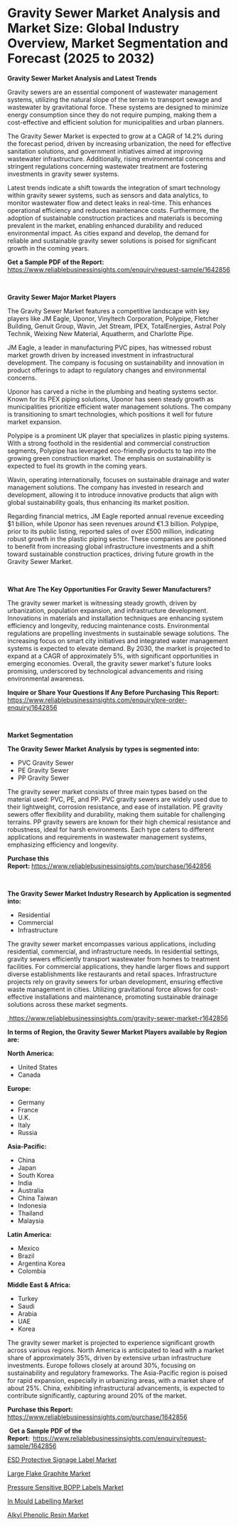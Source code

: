 <p><h1>Gravity Sewer Market Analysis and Market Size: Global Industry Overview, Market Segmentation and Forecast (2025 to 2032)</h1></p><p><strong>Gravity Sewer Market Analysis and Latest Trends</strong></p>
<p><p>Gravity sewers are an essential component of wastewater management systems, utilizing the natural slope of the terrain to transport sewage and wastewater by gravitational force. These systems are designed to minimize energy consumption since they do not require pumping, making them a cost-effective and efficient solution for municipalities and urban planners.</p><p>The Gravity Sewer Market is expected to grow at a CAGR of 14.2% during the forecast period, driven by increasing urbanization, the need for effective sanitation solutions, and government initiatives aimed at improving wastewater infrastructure. Additionally, rising environmental concerns and stringent regulations concerning wastewater treatment are fostering investments in gravity sewer systems. </p><p>Latest trends indicate a shift towards the integration of smart technology within gravity sewer systems, such as sensors and data analytics, to monitor wastewater flow and detect leaks in real-time. This enhances operational efficiency and reduces maintenance costs. Furthermore, the adoption of sustainable construction practices and materials is becoming prevalent in the market, enabling enhanced durability and reduced environmental impact. As cities expand and develop, the demand for reliable and sustainable gravity sewer solutions is poised for significant growth in the coming years.</p></p>
<p><strong>Get a Sample PDF of the Report:&nbsp;</strong> <a href="https://www.reliablebusinessinsights.com/enquiry/request-sample/1642856?utm_campaign=1877&utm_medium=2&utm_source=Github&utm_content=ia&utm_term=30012025&utm_id=gravity-sewer">https://www.reliablebusinessinsights.com/enquiry/request-sample/1642856</a></p>
<p>&nbsp;</p>
<p><strong>Gravity Sewer Major Market Players</strong></p>
<p><p>The Gravity Sewer Market features a competitive landscape with key players like JM Eagle, Uponor, Vinyltech Corporation, Polypipe, Fletcher Building, Genuit Group, Wavin, Jet Stream, IPEX, TotalEnergies, Astral Poly Technik, Weixing New Material, Aquatherm, and Charlotte Pipe. </p><p>JM Eagle, a leader in manufacturing PVC pipes, has witnessed robust market growth driven by increased investment in infrastructural development. The company is focusing on sustainability and innovation in product offerings to adapt to regulatory changes and environmental concerns.</p><p>Uponor has carved a niche in the plumbing and heating systems sector. Known for its PEX piping solutions, Uponor has seen steady growth as municipalities prioritize efficient water management solutions. The company is transitioning to smart technologies, which positions it well for future market expansion.</p><p>Polypipe is a prominent UK player that specializes in plastic piping systems. With a strong foothold in the residential and commercial construction segments, Polypipe has leveraged eco-friendly products to tap into the growing green construction market. The emphasis on sustainability is expected to fuel its growth in the coming years.</p><p>Wavin, operating internationally, focuses on sustainable drainage and water management solutions. The company has invested in research and development, allowing it to introduce innovative products that align with global sustainability goals, thus enhancing its market position.</p><p>Regarding financial metrics, JM Eagle reported annual revenue exceeding $1 billion, while Uponor has seen revenues around €1.3 billion. Polypipe, prior to its public listing, reported sales of over £500 million, indicating robust growth in the plastic piping sector. These companies are positioned to benefit from increasing global infrastructure investments and a shift toward sustainable construction practices, driving future growth in the Gravity Sewer Market.</p></p>
<p>&nbsp;</p>
<p><strong>What Are The Key Opportunities For Gravity Sewer Manufacturers?</strong></p>
<p><p>The gravity sewer market is witnessing steady growth, driven by urbanization, population expansion, and infrastructure development. Innovations in materials and installation techniques are enhancing system efficiency and longevity, reducing maintenance costs. Environmental regulations are propelling investments in sustainable sewage solutions. The increasing focus on smart city initiatives and integrated water management systems is expected to elevate demand. By 2030, the market is projected to expand at a CAGR of approximately 5%, with significant opportunities in emerging economies. Overall, the gravity sewer market's future looks promising, underscored by technological advancements and rising environmental awareness.</p></p>
<p><strong>Inquire or Share Your Questions If Any Before Purchasing This Report:</strong> <a href="https://www.reliablebusinessinsights.com/enquiry/pre-order-enquiry/1642856?utm_campaign=1877&utm_medium=2&utm_source=Github&utm_content=ia&utm_term=30012025&utm_id=gravity-sewer">https://www.reliablebusinessinsights.com/enquiry/pre-order-enquiry/1642856</a></p>
<p>&nbsp;</p>
<p><strong>Market Segmentation</strong></p>
<p><strong>The Gravity Sewer Market Analysis by types is segmented into:</strong></p>
<p><ul><li>PVC Gravity Sewer</li><li>PE Gravity Sewer</li><li>PP Gravity Sewer</li></ul></p>
<p><p>The gravity sewer market consists of three main types based on the material used: PVC, PE, and PP. PVC gravity sewers are widely used due to their lightweight, corrosion resistance, and ease of installation. PE gravity sewers offer flexibility and durability, making them suitable for challenging terrains. PP gravity sewers are known for their high chemical resistance and robustness, ideal for harsh environments. Each type caters to different applications and requirements in wastewater management systems, emphasizing efficiency and longevity.</p></p>
<p><strong>Purchase this Report:&nbsp;</strong><a href="https://www.reliablebusinessinsights.com/purchase/1642856?utm_campaign=1877&utm_medium=2&utm_source=Github&utm_content=ia&utm_term=30012025&utm_id=gravity-sewer">https://www.reliablebusinessinsights.com/purchase/1642856</a></p>
<p>&nbsp;</p>
<p><strong>The Gravity Sewer Market Industry Research by Application is segmented into:</strong></p>
<p><ul><li>Residential</li><li>Commercial</li><li>Infrastructure</li></ul></p>
<p><p>The gravity sewer market encompasses various applications, including residential, commercial, and infrastructure needs. In residential settings, gravity sewers efficiently transport wastewater from homes to treatment facilities. For commercial applications, they handle larger flows and support diverse establishments like restaurants and retail spaces. Infrastructure projects rely on gravity sewers for urban development, ensuring effective waste management in cities. Utilizing gravitational force allows for cost-effective installations and maintenance, promoting sustainable drainage solutions across these market segments.</p></p>
<p><a href="https://www.reliablebusinessinsights.com/gravity-sewer-market-r1642856?utm_campaign=1877&utm_medium=2&utm_source=Github&utm_content=ia&utm_term=30012025&utm_id=gravity-sewer">&nbsp;https://www.reliablebusinessinsights.com/gravity-sewer-market-r1642856</a></p>
<p><strong>In terms of Region, the Gravity Sewer Market Players available by Region are:</strong></p>
<p>
    <p> <strong> North America: </strong>
        <ul>
            <li>United States</li>
            <li>Canada</li>
        </ul>
        </p> 
    <p> <strong> Europe: </strong>
        <ul>
            <li>Germany</li>
            <li>France</li>
            <li>U.K.</li>
            <li>Italy</li>
            <li>Russia</li>
        </ul>
        </p> 
    <p> <strong> Asia-Pacific: </strong>
        <ul>
            <li>China</li>
            <li>Japan</li>
            <li>South Korea</li>
            <li>India</li>
            <li>Australia</li>
            <li>China Taiwan</li>
            <li>Indonesia</li>
            <li>Thailand</li>
            <li>Malaysia</li>
        </ul>
        </p> 
    <p> <strong> Latin America: </strong>
        <ul>
            <li>Mexico</li>
            <li>Brazil</li>
            <li>Argentina Korea</li>
            <li>Colombia</li>
        </ul>
        </p> 
    <p> <strong> Middle East & Africa: </strong>
        <ul>
            <li>Turkey</li>
            <li>Saudi</li>
            <li>Arabia</li>
            <li>UAE</li>
            <li>Korea</li>
        </ul>
    </p>
    </p>
<p><p>The gravity sewer market is projected to experience significant growth across various regions. North America is anticipated to lead with a market share of approximately 35%, driven by extensive urban infrastructure investments. Europe follows closely at around 30%, focusing on sustainability and regulatory frameworks. The Asia-Pacific region is poised for rapid expansion, especially in urbanizing areas, with a market share of about 25%. China, exhibiting infrastructural advancements, is expected to contribute significantly, capturing around 20% of the market.</p></p>
<p><strong>Purchase this Report: </strong><a href="https://www.reliablebusinessinsights.com/purchase/1642856?utm_campaign=1877&utm_medium=2&utm_source=Github&utm_content=ia&utm_term=30012025&utm_id=gravity-sewer">https://www.reliablebusinessinsights.com/purchase/1642856</a></p>
<p>&nbsp;<strong>Get a Sample PDF of the Report:&nbsp;&nbsp;</strong><a href="https://www.reliablebusinessinsights.com/enquiry/request-sample/1642856?utm_campaign=1877&utm_medium=2&utm_source=Github&utm_content=ia&utm_term=30012025&utm_id=gravity-sewer">https://www.reliablebusinessinsights.com/enquiry/request-sample/1642856</a></p>
<p><strong></strong></p>
<p><p><a href="https://www.linkedin.com/pulse/esd-protective-signage-label-market-predictions-taking-consideration-5auhe?utm_campaign=1877&utm_medium=2&utm_source=Github&utm_content=ia&utm_term=30012025&utm_id=gravity-sewer">ESD Protective Signage Label Market</a></p><p><a href="https://github.com/nathandecarvalho/Market-Research-Report-List-5/blob/main/large-flake-graphite-market.md?utm_campaign=1877&utm_medium=2&utm_source=Github&utm_content=ia&utm_term=30012025&utm_id=gravity-sewer">Large Flake Graphite Market</a></p><p><a href="https://www.linkedin.com/pulse/assessment-pressure-sensitive-bopp-labels-market-current-daymc?utm_campaign=1877&utm_medium=2&utm_source=Github&utm_content=ia&utm_term=30012025&utm_id=gravity-sewer">Pressure Sensitive BOPP Labels Market</a></p><p><a href="https://www.linkedin.com/pulse/comprehensive-mould-labelling-market-report-regional-jqmvf?utm_campaign=1877&utm_medium=2&utm_source=Github&utm_content=ia&utm_term=30012025&utm_id=gravity-sewer">In Mould Labelling Market</a></p><p><a href="https://github.com/DixieGrimes/Market-Research-Report-List-1/blob/main/alkyl-phenolic-resin-market.md?utm_campaign=1877&utm_medium=2&utm_source=Github&utm_content=ia&utm_term=30012025&utm_id=gravity-sewer">Alkyl Phenolic Resin Market</a></p></p>
